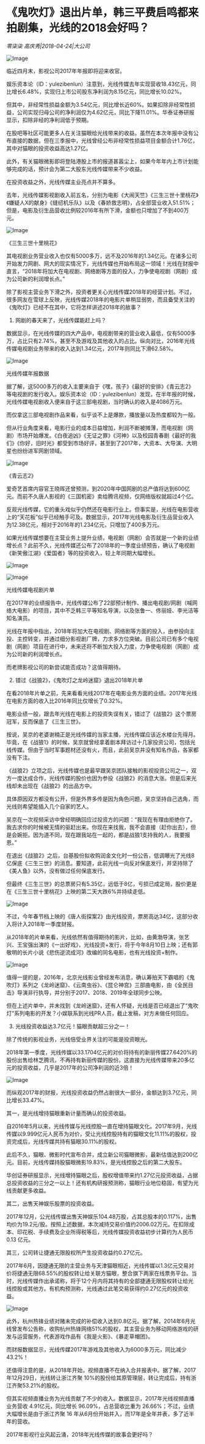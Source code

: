 # 《鬼吹灯》退出片单，韩三平费启鸣都来拍剧集，光线的2018会好吗？

*零柒柒 高庆秀|2018-04-24|大公司*

![Image](http://p3.pstatp.com/large/pgc-image/1524618535448a0e08913ff)

临近四月末，影视公司2017年年报即将迎来收官。

娱乐资本论（ID：yulezibenlun）注意到，光线传媒去年实现营收18.43亿元，同比增长6.48%，实现归上市公司股东净利润为8.15亿元，同比增长10.02%。

但其中，非经常性损益金额为3.54亿元，同比增长近60%。如果扣除非经常性损益，公司实现归母公司的净利润仅为4.62亿元，同比下降11.01%。华泰证券研报显示，扣除非经的净利润低于预期。

在股吧等社区可能更多人在关注猫眼给光线带来的收益。虽然在本次年报中没有公布直接的数据，但在三季报中，光线曾经公布非经常性损益项目金额合计1.76亿，其中对猫眼的投资收益高达1.27亿。

此外，有关猫眼微影即将登陆港股上市的报道甚嚣尘上，如果今年年内上市计划能够完成的话，预计会为第二大股东光线传媒带来不少收益。

在投资收益之外，光线传媒主业亮点并不算多。

去年，光线传媒影视剧收入前五名，分别为电影《大闹天竺》《三生三世十里桃花》《嫌疑人X的献身》《缝纫机乐队》以及《春娇救志明》，占全部营业收入51.51%；但是，电影及衍生品营收比例较2016年有所下滑，金额也只增加了不到400万元。

![Image](http://p3.pstatp.com/large/pgc-image/152461842531040fb2885bd)

《三生三世十里桃花》

其电视剧业务营业收入也仅有5000多万，远不及2016年的1.34亿元。在诸多公司开始发力网剧、网大的现实情况下，光线传媒也开始布局这一领域！光线在财报中直言，“2018年将加大在电视剧、网络剧等方面的投入，力争使电视剧（网剧）成为公司新的利润增长点。”

除了影视主营业务下滑之外，投资者更关心光线传媒2018年的经营计划。不过，很多网友在雪球上反映，光线传媒2018年的电影片单稍显弱势，而且备受关注的《鬼吹灯》已经不在其中，它将怎样讲述2018年的故事？

1. 网剧的春天来了，光线传媒能赶上吗？

数据显示，在光线传媒的四大产品中，电视剧带来的营业收入最低，仅有5000多万，占比只有2.74%，甚至不及游戏及其他收入的占比。纵向对比，2016年光线传媒电视剧业务带来的收入达到1.34亿元，2017年则同比下滑62.58%。

![Image](http://p1.pstatp.com/large/pgc-image/15246184251460b48419ac6)

光线传媒年报数据

据了解，这5000多万的收入主要来自于《嘿，孩子》《最好的安排》《青云志2》等电视剧的发行收入。娱乐资本论（ID：yulezibenlun）发现，在半年报的时候，光线传媒电视剧收入便来自于这三部电视剧，当时确认的收入是4086万元。

而仅拿这三部电视剧作品来看，似乎谈不上是爆款，播放量以及热度都较为一般。

但从行业角度来看，电影行业的成本日益增加，利润不断被摊薄，而电视剧（网剧）市场开始爆发。《白夜追凶》《无证之罪》《河神》以及校园青春剧《最好的我们》《你好，旧时光》都受到市场好评，甚至到了2017年，大资本、大导演、大明星也纷纷进军网剧领域。

![Image](http://p1.pstatp.com/large/pgc-image/1524618425346a34d72ed49)

《青云志2》

爱奇艺首席内容官王晓晖还曾预测，到2020年中国网剧的总产值将达到600亿元。而前不久唐人影视的《三国机密》卖给腾讯视频，仅网络版权就超过4个亿。

反观光线传媒，它的重头戏似乎仍然还在电影行业上。但事实是，光线在电影营收上的“天花板”似乎已经触手可及。数据显示，2017年光线电影及衍生品营业收入为12.38亿元，相对于2016年的1.234亿元，只增加了400多万元。

如果光线传媒想要在主营业务上提升业绩，电视剧（网剧）会否就是一个新的业绩增长点？此前不久，光线传媒还公布了2018年的一季度业绩预告，确认了电视剧《新笑傲江湖》《爱国者》等的投资收入，较上年同期大幅增长。

![Image](http://p9.pstatp.com/large/pgc-image/1524618425039258515311c)

![Image](http://p1.pstatp.com/large/pgc-image/1524618425158883401c982)

光线传媒电视剧片单

在2017年的业绩报告中，光线传媒公布了22部预计制作、播出电视剧/网剧（喊网络大电影）的项目，其中不乏韩三平等知名导演，以及张鲁一、佟丽娅、李光洁等知名演员。

光线在年报中指出，2018年将加大在电视剧、网络剧等方面的投入，由参投向主投、主控转变，并通过细分影视剧厂牌，力求多方位突破。目前公司已有多个电视剧（网剧）项目在进行中，未来还将不断加大投入力度，力争使电视剧（网剧）成为公司新的利润增长点。

而老牌影视公司的新尝试能否成功？这值得期待。

2. 错过《战狼2》，《鬼吹灯之龙岭迷窟》退出2018年片单

在看2018年片单之前，先来看看光线2017年在电影业务方面的业绩。2017年光线在电影方面的收入比2016年同比仅增长了0.32%。

电影业绩一般，跟去年光线在电影上的投资失误有关，错过了《战狼2》这个票房冠军，反而保底了《三生三世》。

按说，吴京的老婆谢楠正是光线传媒的当家主播，光线传媒应该近水楼台先得月。毕竟，在《战狼1》的时候，吴京就曾经拿着剧本拜访过十几家投资公司，包括光线传媒。但由于当时军事题材还没有火，而且，此前吴京并没有知名作品，各家都没有下注。

《战狼2》立项之后，光线传媒也是最早跟吴京团队接触的影视投资公司之一，双方一度达成合作，光线传媒的股价也因为参投《战狼2》的消息大涨。但是后来光线却未出现在《战狼2》的出品方中。

具体原因双方都没有公开，但是外界多传是因为角色问题，吴京坚持自己选角，而光线则希望能插入几个自家的艺人。

吴京在一次视频采访中曾经明确回应过投资方的问题：“我现在有理由拒绝你了。我去求你的时候被无情的驱赶出来。你现在来找我，我不会直接（赶你出去），但是会婉拒。因为道不同，现在跟我站在一起的，都是战狼1支持我的人，我要报恩。”

在退出《战狼2》之后，台基股份拟收购润金文化时一份公告，低调曝光了光线8亿保底《三生三世》的消息。要知道，此前光线一向反对保底发行，并坚持除了《美人鱼》以外，没有做过任何保底发行。

但最终《三生三世》的总票房只有5.35亿，远低于8亿，亏损已成定局，股价更是在《三生三世十里桃花》上映的第二天大跌6%并持续走低。

![Image](http://p3.pstatp.com/large/pgc-image/15246184253358f91dcdd73)

不过，今年春节档上映的《唐人街探案2》由光线投资，票房高达34亿，这部分收入将计入2018年一季度财报。

从2018年的片单来看，光线依然有值得期待的影片，比如，由黄渤导演，张艺兴、王宝强出演的《一出好戏》，光线投资+发行，将于今年8月10日上映；还有郭敬明的长片小说《悲伤逆流成河》改编的同名电影，也有光线投资+制作。

![Image](http://p3.pstatp.com/large/pgc-image/1524618425647e3f9943b03)

值得一提的是，2016年，北京光线影业曾经发布消息，确认筹拍天下霸唱的《鬼吹灯》系列之《龙岭迷窟》、《云南虫谷》、《昆仑神宫》三部曲电影，由《全民目击》导演非行执导，并分别于2017、2018、2019年全球同步公映。

但在上述片单中，并未找到《龙岭迷窟》，还有人怀疑，光线是否已经退出了“鬼吹灯”系列电影的开发？小娱联系到光线PR人员，截止发稿，对方未做任何回应。

3. 光线投资收益达3.7亿元！猫眼贡献超三分之一！

除了传统的影视业务，光线倍受业界关注的可能是投资眼光。

2018年第一季度，光线传媒以33.1704亿元的对价将持有的新丽传媒27.6420%的股份出售给林芝腾讯，不再持有新丽传媒的股份。这直接为光线传媒带来20多亿元的投资收益，几乎是2017年的公司净利润的近3倍！

![Image](http://p3.pstatp.com/large/pgc-image/1524618425560d0f6a17a80)

而纵观2017年的财报，光线投资收益仍然占剧很大一部分，金额达到3.7亿元，同比增长33.47%。

其一，是光线增持猫眼重新计量而确认的投资收益。

自2016年5月以来，光线传媒与光线控股一直在增持猫眼文化。2017年9月，光线传媒以9.999亿元人民币为对价，受让光线控股持有的猫眼文化11.11%的股权，投资完成后，光线传媒共持有猫眼30.11%的股权。

此后不久，猫眼、微影时代宣布合并，成立新公司猫眼微影，最新估值达到200亿元。目前，光线传媒持股猫眼微影19.83%，是光线控股之后的第二大股东。

华创证券研报显示，光线增持猫眼之后，股权增值带来约1.27亿元投资收益，占据总投资收益的三分之一以上！还有机构研报预测称，猫眼行业地位稳固，有望为光线贡献更多收益。

其二，出售天神娱乐股票的投资收益。

2017年12月，公光线传媒出售天神娱乐104.48万股，占其总股本的0.117%，出售均价为19.2元/股。按照上述数据，本次减持交易价值约2006.02万元。在扣除成本、印花税、手续费及企业所得税等后，光线传媒投资收益初步计算约为人民币 0.13 亿元。

其三，公司转让捷通无限股权所产生投资收益约0.27亿元。

2017年6月，因捷通无限的主营业务与天津猫眼相近，光线传媒以1.3亿元交易对价将捷通无限68.55%的股权转让给关联方猫眼，整合旗下两家在线票务平台。当时，光线传媒作出承诺称，将于12个月内将其持有的全部捷通无限股权转让给光线控股或其他方。有机构预测称，光线通过此笔交易获得约0.27亿元的投资收益。

![Image](http://p1.pstatp.com/large/pgc-image/15246184256639b13a120aa)

此外，杭州热锋业绩对赌未完成的补偿收入达到0.8亿元。据了解，2014年6月光线曾发布公告称，收购杭州热锋网络51%的股权，其主营业务为移动网络游戏的研发与运营服务，代表游戏作品有《我是火影》、《暴走草帽团》。

而财报数据显示，光线传媒2017年游戏及其他收入为6000多万元，同比减少43.2%！

还值得注意的是，从2018年开始，视频直播不在纳入合并报表中。据了解，2017年12月29日，光线转让浙江齐聚 10%的股份给其原管理层，转让完成后，持有浙江齐聚53.21%的股权。

但其实视频直播业务为光线贡献了不少的收入。数据显示，2017年光线视频直播业务营收 4.91亿元，同比增长 96.09%，占总营收比重为 26.66%；不过，业绩大幅增长是由于浙江齐聚 16 年从6月份开始并入，而17年是全年并表，多了近半年的营收。

2017年影视行业风起云涌，2018年光线传媒的故事会更好吗？

